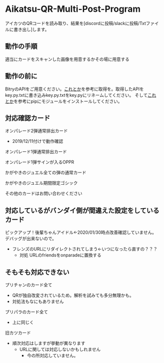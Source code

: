 # Aikatsu-QR-Multi-Post-Program
アイカツのQRコードを読み取り、結果を[discordに投稿/slackに投稿/Txtファイルに書き出し]します。

## 動作の手順
適当にカードをスキャンした画像を用意するかその場に用意する

## 動作の前に
BitryのAPIをご用意ください。[これとか](https://qiita.com/maruyam-a/items/96c8ad733c770a44117e)を参考に取得を。取得したAPIをkey.py.txtに書き込みkey.py.txtをkey.pyにリネームしてください。
そして[これとか](https://note.nkmk.me/python-pip-install-requirements/)を参考にpipにモジュールをインストールしてください。

## 対応確認カード
オンパレード2弾通常排出カード
- 2019/12/11付けで動作確認

オンパレード1弾通常排出カード

オンパレード1弾サインが入るOPPR

かがやきのジュエル全ての弾の通常カード

かがやきのジュエル期間限定ゴシック

その他のカードはお問い合わせください

## 対応しているがバンダイ側が間違えた設定をしているカード
ピックアップ！後輩ちゃんアイドル←2020/01/30時点改善確認していません。デバッグが出来ないので。
- フレンズのURLにリダイレクトされてしまう←いつになったら直すの？？？
   - 対処 URLのfriendsをonparadeに置換する

## そもそも対応できない
プリチャンのカード全て
- QRが独自改変されているため。解析を試みても多分無理かも。
 - 対処法もなにもありません
 
プリパラのカード全て 
- 上に同じく

旧カツカード
- 順次対応はしますが挙動が異なります
  - URLに関しては対応しないかもしれません
    - 今の所対応していません。
